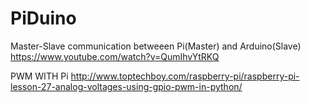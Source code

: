 # PiDuino

Master-Slave communication betweeen Pi(Master) and Arduino(Slave)
https://www.youtube.com/watch?v=QumIhvYtRKQ

PWM WITH Pi
http://www.toptechboy.com/raspberry-pi/raspberry-pi-lesson-27-analog-voltages-using-gpio-pwm-in-python/
